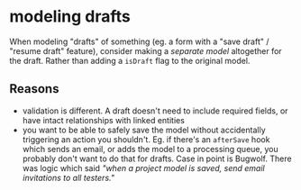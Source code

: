 # modeling drafts

When modeling "drafts" of something (eg. a form with a "save draft" / "resume draft" feature), consider making a _separate model_ altogether for the draft.  Rather than adding a `isDraft` flag to the original model.

## Reasons

- validation is different. A draft doesn't need to include required fields, or have intact relationships with linked entities
- you want to be able to safely save the model without accidentally triggering an action you shouldn't.  Eg. if there's an `afterSave` hook which sends an email, or adds the model to a processing queue, you probably don't want to do that for drafts. Case in point is Bugwolf. There was logic which said _"when a project model is saved, send email invitations to all testers."_
